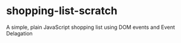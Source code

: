 # shopping-list-scratch
A simple, plain JavaScript shopping list using DOM events and Event Delagation
